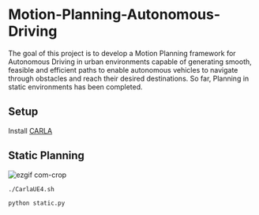 # Motion-Planning-Autonomous-Driving

The goal of this project is to develop a Motion Planning framework for Autonomous Driving in urban environments capable of generating smooth, feasible and
efficient paths to enable autonomous vehicles to navigate through obstacles and reach their desired destinations. So far, Planning in static environments has been completed.

## Setup

Install [CARLA](https://carla.readthedocs.io/en/latest/start_quickstart/)

## Static Planning

![ezgif com-crop](https://user-images.githubusercontent.com/55102632/223503461-c54c6c49-5b1b-49c8-9612-6dcc6bb543eb.gif)


```
./CarlaUE4.sh 
```

```
python static.py
```





